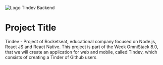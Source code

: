 ![Logo Tindev Backend](https://i.imgur.com/VBOPoBK.png)

# Project Title

Tindev - Project of Rocketseat, educational company focused on Node.js, React JS and React Native.
This project is part of the Week OmniStack 8.0, that we will create an application for web and mobile, called Tindev, which consists of creating a Tinder of Github users. 
